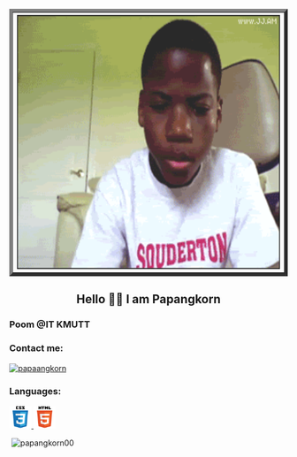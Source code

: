 
<table align=center border=6px>
  <th>
    <img src="images/2.gif" height="460" weight="460">
  </th>
</table>
  
<h2 align="center">Hello 👋👋 I am Papangkorn </h2>
<h3>Poom @IT KMUTT  </h3>



<h3 align="left">Contact me:</h3>


<p align="left">
<a href="https://instagram.com/papaangkorn" target="blank"><img align="center" src="https://raw.githubusercontent.com/rahuldkjain/github-profile-readme-generator/master/src/images/icons/Social/instagram.svg" alt="papaangkorn" height="30" width="40" /></a>
</p>

<h3 align="left">Languages:</h3>
<p align="left"> <a href="https://www.w3schools.com/css/" target="_blank" rel="noreferrer"> <img src="https://raw.githubusercontent.com/devicons/devicon/master/icons/css3/css3-original-wordmark.svg" alt="css3" width="40" height="40"/> </a> <a href="https://www.w3.org/html/" target="_blank" rel="noreferrer"> <img src="https://raw.githubusercontent.com/devicons/devicon/master/icons/html5/html5-original-wordmark.svg" alt="html5" width="40" height="40"/> </a> </p>



<p>&nbsp;<img align="center" src="https://github-readme-stats.vercel.app/api?username=papangkorn00&show_icons=true&locale=en" alt="papangkorn00" /></p>
